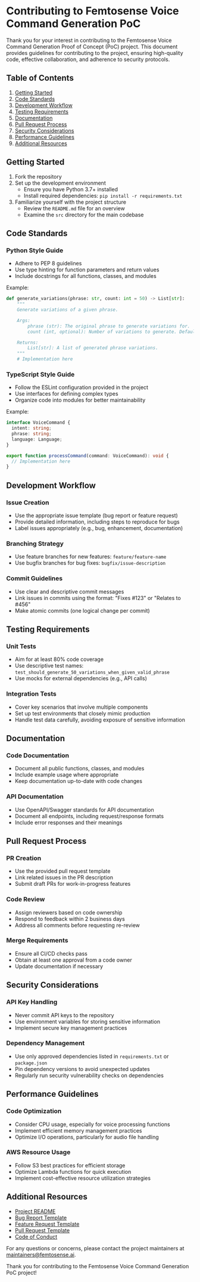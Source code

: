 # Contributing to Femtosense Voice Command Generation PoC

Thank you for your interest in contributing to the Femtosense Voice Command Generation Proof of Concept (PoC) project. This document provides guidelines for contributing to the project, ensuring high-quality code, effective collaboration, and adherence to security protocols.

## Table of Contents

1. [Getting Started](#getting-started)
2. [Code Standards](#code-standards)
3. [Development Workflow](#development-workflow)
4. [Testing Requirements](#testing-requirements)
5. [Documentation](#documentation)
6. [Pull Request Process](#pull-request-process)
7. [Security Considerations](#security-considerations)
8. [Performance Guidelines](#performance-guidelines)
9. [Additional Resources](#additional-resources)

## Getting Started

1. Fork the repository
2. Set up the development environment
   - Ensure you have Python 3.7+ installed
   - Install required dependencies: `pip install -r requirements.txt`
3. Familiarize yourself with the project structure
   - Review the `README.md` file for an overview
   - Examine the `src` directory for the main codebase

## Code Standards

### Python Style Guide

- Adhere to PEP 8 guidelines
- Use type hinting for function parameters and return values
- Include docstrings for all functions, classes, and modules

Example:
```python
def generate_variations(phrase: str, count: int = 50) -> List[str]:
    """
    Generate variations of a given phrase.

    Args:
        phrase (str): The original phrase to generate variations for.
        count (int, optional): Number of variations to generate. Defaults to 50.

    Returns:
        List[str]: A list of generated phrase variations.
    """
    # Implementation here
```

### TypeScript Style Guide

- Follow the ESLint configuration provided in the project
- Use interfaces for defining complex types
- Organize code into modules for better maintainability

Example:
```typescript
interface VoiceCommand {
  intent: string;
  phrase: string;
  language: Language;
}

export function processCommand(command: VoiceCommand): void {
  // Implementation here
}
```

## Development Workflow

### Issue Creation

- Use the appropriate issue template (bug report or feature request)
- Provide detailed information, including steps to reproduce for bugs
- Label issues appropriately (e.g., bug, enhancement, documentation)

### Branching Strategy

- Use feature branches for new features: `feature/feature-name`
- Use bugfix branches for bug fixes: `bugfix/issue-description`

### Commit Guidelines

- Use clear and descriptive commit messages
- Link issues in commits using the format: "Fixes #123" or "Relates to #456"
- Make atomic commits (one logical change per commit)

## Testing Requirements

### Unit Tests

- Aim for at least 80% code coverage
- Use descriptive test names: `test_should_generate_50_variations_when_given_valid_phrase`
- Use mocks for external dependencies (e.g., API calls)

### Integration Tests

- Cover key scenarios that involve multiple components
- Set up test environments that closely mimic production
- Handle test data carefully, avoiding exposure of sensitive information

## Documentation

### Code Documentation

- Document all public functions, classes, and modules
- Include example usage where appropriate
- Keep documentation up-to-date with code changes

### API Documentation

- Use OpenAPI/Swagger standards for API documentation
- Document all endpoints, including request/response formats
- Include error responses and their meanings

## Pull Request Process

### PR Creation

- Use the provided pull request template
- Link related issues in the PR description
- Submit draft PRs for work-in-progress features

### Code Review

- Assign reviewers based on code ownership
- Respond to feedback within 2 business days
- Address all comments before requesting re-review

### Merge Requirements

- Ensure all CI/CD checks pass
- Obtain at least one approval from a code owner
- Update documentation if necessary

## Security Considerations

### API Key Handling

- Never commit API keys to the repository
- Use environment variables for storing sensitive information
- Implement secure key management practices

### Dependency Management

- Use only approved dependencies listed in `requirements.txt` or `package.json`
- Pin dependency versions to avoid unexpected updates
- Regularly run security vulnerability checks on dependencies

## Performance Guidelines

### Code Optimization

- Consider CPU usage, especially for voice processing functions
- Implement efficient memory management practices
- Optimize I/O operations, particularly for audio file handling

### AWS Resource Usage

- Follow S3 best practices for efficient storage
- Optimize Lambda functions for quick execution
- Implement cost-effective resource utilization strategies

## Additional Resources

- [Project README](./README.md)
- [Bug Report Template](./.github/ISSUE_TEMPLATE/bug_report.md)
- [Feature Request Template](./.github/ISSUE_TEMPLATE/feature_request.md)
- [Pull Request Template](./.github/pull_request_template.md)
- [Code of Conduct](./CODE_OF_CONDUCT.md)

For any questions or concerns, please contact the project maintainers at [maintainers@femtosense.ai](mailto:maintainers@femtosense.ai).

Thank you for contributing to the Femtosense Voice Command Generation PoC project!